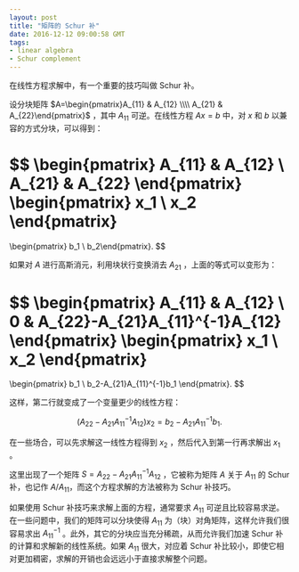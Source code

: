 ```yaml
---
layout: post
title: "矩阵的 Schur 补"
date: 2016-12-12 09:00:58 GMT
tags:
- linear algebra
- Schur complement
---
```

在线性方程求解中，有一个重要的技巧叫做 Schur 补。

设分块矩阵 $A=\begin{pmatrix}A_{11} & A_{12} \\\\ A_{21} & A_{22}\end{pmatrix}$ ，其中 $A_{11}$ 可逆。在线性方程 $Ax=b$ 中，对 $x$ 和 $b$ 以兼容的方式分块，可以得到：

$$
\begin{pmatrix}
A_{11} & A_{12} \\
A_{21} & A_{22}
\end{pmatrix}
\begin{pmatrix}
x_1 \\
x_2
\end{pmatrix}
=
\begin{pmatrix}
b_1 \\
b_2\end{pmatrix}.
$$

如果对 $A$ 进行高斯消元，利用块状行变换消去 $A_{21}$ ，上面的等式可以变形为：

$$
\begin{pmatrix}
A_{11} & A_{12} \\
0 & A_{22}-A_{21}A_{11}^{-1}A_{12}
\end{pmatrix}
\begin{pmatrix}
x_1 \\
x_2
\end{pmatrix}
=
\begin{pmatrix}
b_1 \\
b_2-A_{21}A_{11}^{-1}b_1
\end{pmatrix}.
$$

这样，第二行就变成了一个变量更少的线性方程：

$$
(A_{22}-A_{21}A_{11}^{-1}A_{12})x_2 = b_2- A_{21}A_{11}^{-1}b_1.
$$

在一些场合，可以先求解这一线性方程得到 $x_2$ ，然后代入到第一行再求解出 $x_1$ 。

这里出现了一个矩阵 $S = A_{22}-A_{21}A_{11}^{-1}A_{12}$ ，它被称为矩阵 $A$ 关于 $A_{11}$ 的 Schur 补，也记作 $A/A_{11}$，而这个方程求解的方法被称为 Schur 补技巧。

如果使用 Schur 补技巧来求解上面的方程，通常要求 $A_{11}$ 可逆且比较容易求逆。在一些问题中，我们的矩阵可以分块使得 $A_{11}$ 为（块）对角矩阵，这样允许我们很容易求出 $A_{11}^{-1}$ 。此外，其它的分块应当充分稀疏，从而允许我们加速 Schur 补的计算和求解新的线性系统。如果 $A_{11}$ 很大，对应着 Schur 补比较小，即使它相对更加稠密，求解的开销也会远远小于直接求解整个问题。
